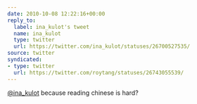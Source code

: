 ```yaml
---
date: 2010-10-08 12:22:16+00:00
reply_to:
  label: ina_kulot's tweet
  name: ina_kulot
  type: twitter
  url: https://twitter.com/ina_kulot/statuses/26700527535/
source: twitter
syndicated:
- type: twitter
  url: https://twitter.com/roytang/statuses/26743055539/
---
```


[@ina_kulot](https://twitter.com/ina_kulot/) because reading chinese is hard?